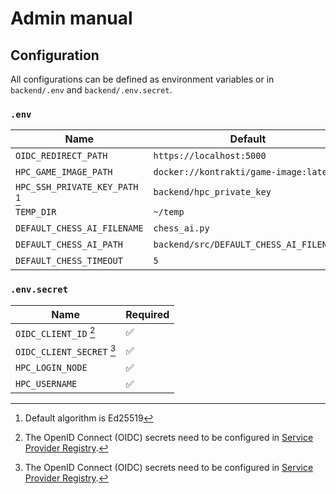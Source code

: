 # Admin manual

## Configuration

All configurations can be defined as environment variables or in `backend/.env` and `backend/.env.secret`.

### `.env`

|Name|Default|Required|
|-|-|-|
|`OIDC_REDIRECT_PATH`|`https://localhost:5000`|✅|
|`HPC_GAME_IMAGE_PATH`|`docker://kontrakti/game-image:latest`|❌|
|`HPC_SSH_PRIVATE_KEY_PATH` [^hpc_private_key]|`backend/hpc_private_key`|❌|
|`TEMP_DIR`|`~/temp`|❌|
|`DEFAULT_CHESS_AI_FILENAME`|`chess_ai.py`|❌|
|`DEFAULT_CHESS_AI_PATH`|`backend/src/DEFAULT_CHESS_AI_FILENAME`|❌|
|`DEFAULT_CHESS_TIMEOUT`|`5`|❌|

### `.env.secret`

|Name|Required|
|-|-|
|`OIDC_CLIENT_ID` [^oidc_sp_registry]|✅|
|`OIDC_CLIENT_SECRET` [^oidc_sp_registry]|✅|
|`HPC_LOGIN_NODE`|✅|
|`HPC_USERNAME`|✅|

[^oidc_sp_registry]: The OpenID Connect (OIDC) secrets need to be configured in [Service Provider Registry](https://sp-registry.it.helsinki.fi/).
[^hpc_private_key]: Default algorithm is Ed25519
